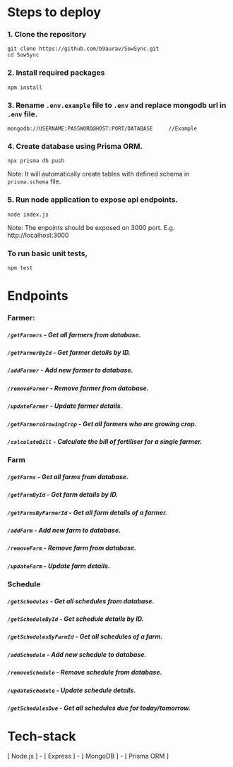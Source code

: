 # Steps to deploy

### 1. Clone the repository
```
git clone https://github.com/b9aurav/SowSync.git
cd SowSync
```

### 2. Install required packages
```
npm install
```

### 3. Rename `.env.example` file to `.env` and replace mongodb url in `.env` file.
```
mongodb://USERNAME:PASSWORD@HOST:PORT/DATABASE     //Example
```

### 4. Create database using Prisma ORM.
```
npx prisma db push
```
Note: It will automatically create tables with defined schema in `prisma.schema` file.

### 5. Run node application to expose api endpoints.
```
node index.js
```
Note: The enpoints should be exposed on 3000 port. E.g. http://localhost:3000

### To run basic unit tests,
```
npm test
```

# Endpoints

### Farmer:
##### `/getFarmers` - Get all farmers from database.
##### `/getFarmerById` - Get farmer details by ID.
##### `/addFarmer` - Add new farmer to database.
##### `/removeFarmer` - Remove farmer from database.
##### `/updateFarmer` - Update farmer details.
##### `/getFarmersGrowingCrop` - Get all farmers who are growing crop.
##### `/calculateBill` - Calculate the bill of fertiliser for a single farmer.

### Farm
##### `/getFarms` - Get all farms from database.
##### `/getFarmById` - Get farm details by ID.
##### `/getFarmsByFarmerId` - Get all farm details of a farmer. 
##### `/addFarm` - Add new farm to database.
##### `/removeFarm` - Remove farm from database.
##### `/updateFarm` - Update farm details.

### Schedule
##### `/getSchedules` - Get all schedules from database.
##### `/getScheduleById` - Get schedule details by ID.
##### `/getSchedulesByFarmId` - Get all schedules of a farm.
##### `/addSchedule` - Add new schedule to database.
##### `/removeSchedule` - Remove schedule from database.
##### `/updateSchedule` - Update schedule details.
##### `/getSchedulesDue` - Get all schedules due for today/tomorrow.

# Tech-stack

[ Node.js ] -
[ Express ] -
[ MongoDB ] -
[ Prisma ORM ]